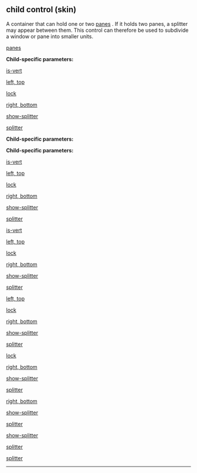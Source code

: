 

 child control (skin)
----------------------



 A container that can hold one or two
 [panes](#/{skin}/control/main) 
 . If it holds two panes, a splitter may appear between them. This control can therefore be used to subdivide a window or pane into smaller units.



[panes](#/{skin}/control/main)


**Child-specific parameters:** 


[is-vert](#/{skin}/param/is-vert) 

[left, top](#/{skin}/param/left) 

[lock](#/{skin}/param/lock) 

[right, bottom](#/{skin}/param/right) 

[show-splitter](#/{skin}/param/show-splitter) 

[splitter](#/{skin}/param/splitter) 








**Child-specific parameters:** 

**Child-specific parameters:**

[is-vert](#/{skin}/param/is-vert) 

[left, top](#/{skin}/param/left) 

[lock](#/{skin}/param/lock) 

[right, bottom](#/{skin}/param/right) 

[show-splitter](#/{skin}/param/show-splitter) 

[splitter](#/{skin}/param/splitter) 






[is-vert](#/{skin}/param/is-vert)

[left, top](#/{skin}/param/left) 

[lock](#/{skin}/param/lock) 

[right, bottom](#/{skin}/param/right) 

[show-splitter](#/{skin}/param/show-splitter) 

[splitter](#/{skin}/param/splitter) 





[left, top](#/{skin}/param/left)

[lock](#/{skin}/param/lock) 

[right, bottom](#/{skin}/param/right) 

[show-splitter](#/{skin}/param/show-splitter) 

[splitter](#/{skin}/param/splitter) 




[lock](#/{skin}/param/lock)

[right, bottom](#/{skin}/param/right) 

[show-splitter](#/{skin}/param/show-splitter) 

[splitter](#/{skin}/param/splitter) 



[right, bottom](#/{skin}/param/right)

[show-splitter](#/{skin}/param/show-splitter) 

[splitter](#/{skin}/param/splitter) 


[show-splitter](#/{skin}/param/show-splitter)

[splitter](#/{skin}/param/splitter) 

[splitter](#/{skin}/param/splitter)


---


